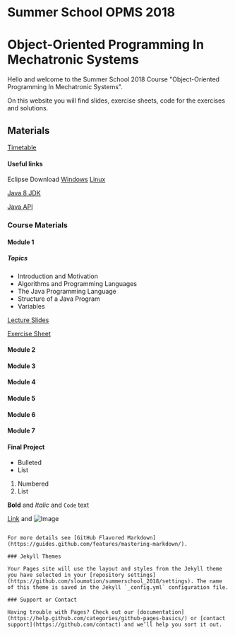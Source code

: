 # Summer School OPMS 2018
# Object-Oriented Programming In Mechatronic Systems

Hello and welcome to the Summer School 2018 Course "Object-Oriented Programming In Mechatronic Systems".

On this website you will find slides, exercise sheets, code for the exercises and solutions.

## Materials

[Timetable](res/timetable.pdf)

#### Useful links

Eclipse Download
[Windows](http://www.eclipse.org/downloads/download.php?file=/technology/epp/downloads/release/photon/R/eclipse-dsl-photon-R-win32.zip)
[Linux](http://www.eclipse.org/downloads/download.php?file=/technology/epp/downloads/release/photon/R/eclipse-dsl-photon-R-linux-gtk.tar.gz)

[Java 8 JDK](http://www.oracle.com/technetwork/java/javase/downloads/jdk8-downloads-2133151.html)

[Java API](https://docs.oracle.com/javase/8/docs/api/index.html)


### Course Materials

#### Module 1

##### Topics
- Introduction and Motivation
- Algorithms and Programming Languages
- The Java Programming Language
- Structure of a Java Program
- Variables


[Lecture Slides](res/Slides/Module1.pdf)

[Exercise Sheet](res/module1/Exercise1.pdf)


<!--
[Exercise Solutions](res/module1/Exercise1_Solutions.pdf)
[Exercise Coding Solutions](res/module1/Exercise1_Solutions.zip)
-->


#### Module 2
#### Module 3
#### Module 4
#### Module 5
#### Module 6
#### Module 7
#### Final Project


- Bulleted
- List

1. Numbered
2. List

**Bold** and _Italic_ and `Code` text

[Link](url) and ![Image](src)
```

For more details see [GitHub Flavored Markdown](https://guides.github.com/features/mastering-markdown/).

### Jekyll Themes

Your Pages site will use the layout and styles from the Jekyll theme you have selected in your [repository settings](https://github.com/sloumotion/summerschool_2018/settings). The name of this theme is saved in the Jekyll `_config.yml` configuration file.

### Support or Contact

Having trouble with Pages? Check out our [documentation](https://help.github.com/categories/github-pages-basics/) or [contact support](https://github.com/contact) and we’ll help you sort it out.
